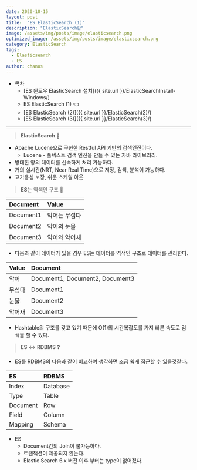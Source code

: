 ```yaml
---
date: 2020-10-15
layout: post
title:  "ES ElasticSearch (1)"
description: "ElasticSearch란"
image: /assets/img/posts/image/elasticsearch.png
optimized_image: /assets/img/posts/image/elasticsearch.png
category: ElasticSearch
tags:
  - Elasticsearch
  - ES
author: chanos
---
```

- 목차   
    - [ES 윈도우 ElasticSearch 설치]({{ site.url }}/ElasticSearchInstall-Windows/)
    - ES ElasticSearch (1) 👈
    - [ES ElasticSearch (2)]({{ site.url }}/ElasticSearch(2)/)
    - [ES ElasticSearch (3)]({{ site.url }}/ElasticSearch(3)/)

--- 
> <b>ElasticSearch</b> 👀

- Apache Lucene으로 구현한 Restful API 기반의 검색엔진이다.
    - Lucene - 풀텍스트 검색 엔진을 만들 수 있는 자바 라이브러리.
- 방대한 양의 데이터를 신속하게 처리 가능하다.
- 거의 실시간(NRT, Near Real Time)으로 저장, 검색, 분석이 가능하다.
- 고가용성 보장, 쉬운 스케일 아웃

> <b>ES</b>는 역색인 구조 📑
 
| Document  | Value        |
| :------   | :----------- |
| Document1 | 악어는 무섭다 |
| Document2 | 악어의 눈물   | 
| Document3 | 악어와 악어새 |

- 다음과 같이 데이터가 있을 경우 ES는 데이터를 역색인 구조로 데이터를 관리한다.

| Value  | Document                        |
| :------| :-----------                    |
| 악어   | Document1, Document2, Document3 |
| 무섭다 | Document1                       |
| 눈물   | Document2                       |
| 악어새 | Document3                       |

- Hashtable의 구조를 갖고 있기 때문에 O(1)의 시간복잡도를 가져 빠른 속도로 검색을 할 수 있다.

> <b>ES</b> <-> <b>RDBMS</b> ❓

- ES를 RDBMS의 다음과 같이 비교하여 생각하면 조금 쉽게 접근할 수 있을것같다.

| ES  | RDBMS        |
| :------   | :------ |
| Index | Database |
| Type | Table   | 
| Document | Row |
| Field | Column |
| Mapping | Schema |

- ES
    - Document간의 Join이 불가능하다.
    - 트랜잭션이 제공되지 않는다.
    - Elastic Search 6.x 버전 이후 부터는 type이 없어졌다. 